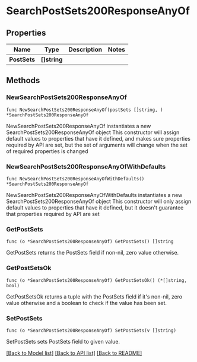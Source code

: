 # SearchPostSets200ResponseAnyOf

## Properties

Name | Type | Description | Notes
------------ | ------------- | ------------- | -------------
**PostSets** | **[]string** |  | 

## Methods

### NewSearchPostSets200ResponseAnyOf

`func NewSearchPostSets200ResponseAnyOf(postSets []string, ) *SearchPostSets200ResponseAnyOf`

NewSearchPostSets200ResponseAnyOf instantiates a new SearchPostSets200ResponseAnyOf object
This constructor will assign default values to properties that have it defined,
and makes sure properties required by API are set, but the set of arguments
will change when the set of required properties is changed

### NewSearchPostSets200ResponseAnyOfWithDefaults

`func NewSearchPostSets200ResponseAnyOfWithDefaults() *SearchPostSets200ResponseAnyOf`

NewSearchPostSets200ResponseAnyOfWithDefaults instantiates a new SearchPostSets200ResponseAnyOf object
This constructor will only assign default values to properties that have it defined,
but it doesn't guarantee that properties required by API are set

### GetPostSets

`func (o *SearchPostSets200ResponseAnyOf) GetPostSets() []string`

GetPostSets returns the PostSets field if non-nil, zero value otherwise.

### GetPostSetsOk

`func (o *SearchPostSets200ResponseAnyOf) GetPostSetsOk() (*[]string, bool)`

GetPostSetsOk returns a tuple with the PostSets field if it's non-nil, zero value otherwise
and a boolean to check if the value has been set.

### SetPostSets

`func (o *SearchPostSets200ResponseAnyOf) SetPostSets(v []string)`

SetPostSets sets PostSets field to given value.



[[Back to Model list]](../README.md#documentation-for-models) [[Back to API list]](../README.md#documentation-for-api-endpoints) [[Back to README]](../README.md)


